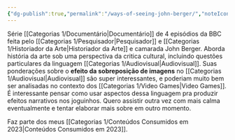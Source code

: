 ```yaml
---
{"dg-publish":true,"permalink":"/ways-of-seeing-john-berger/","noteIcon":""}
---
```


Série [[Categorias 1/Documentário\|Documentário]] de 4 episódios da BBC feita pelo [[Categorias 1/Pesquisador\|Pesquisador]]  e [[Categorias 1/Historiador da Arte\|Historiador da Arte]] e camarada John Berger.
Aborda história da arte sob uma perspectiva da critica cultural, incluindo questões particulares da linguagem [[Categorias 1/Audiovisual\|Audiovisual]]. Suas ponderações sobre o **efeito da sobreposição de imagens** no [[Categorias 1/Audiovisual\|Audiovisual]] são super interessantes, e poderiam muito bem ser analisadas no contexto dos [[Categorias 1/Video Games\|Video Games]]. É interessante pensar como usar aspectos dessa linguagem pra produzir efeitos narrativos nos joguinhos. Quero assistir outra vez com mais calma eventualmente e tentar elaborar mais sobre em outro momento.

Faz parte dos meus [[Categorias 1/Conteúdos Consumidos em 2023\|Conteúdos Consumidos em 2023]].